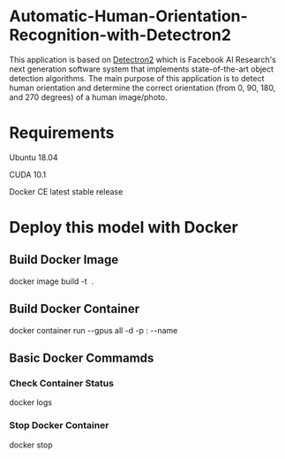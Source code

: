 # Automatic-Human-Orientation-Recognition-with-Detectron2
This application is based on [Detectron2](https://github.com/facebookresearch/detectron2) which is Facebook AI Research's next generation software system that implements state-of-the-art object detection algorithms. The main purpose of this application is to detect human orientation and determine the correct orientation (from 0, 90, 180, and 270 degrees) of a human image/photo.

# Requirements
Ubuntu 18.04

CUDA 10.1

Docker CE latest stable release

# Deploy this model with Docker

## Build Docker Image

docker image build -t <Image Name> .

## Build Docker Container

docker container run --gpus all -d -p <external port number>:<internal port number> --name <Container Name> <Image Name>

## Basic Docker Commamds

### Check Container Status
docker logs <container name>

### Stop Docker Container 
docker stop <container name>


